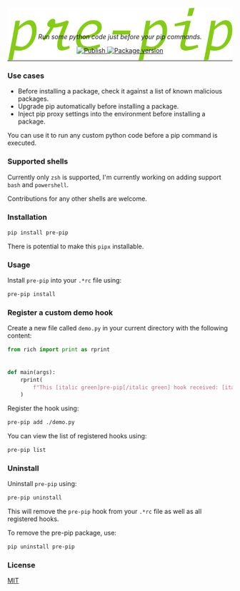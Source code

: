 <p align="center" style="height: 3em;">
    <img src="pre-pip.svg" alt="" align="center"></img>
</p>
<p align="center">
    <em>Run some python code just before your pip commands.</em>
</p>

<p align="center">    
<a href="https://github.com/RatulMaharaj/pre-pip/actions/workflows/python-publish.yml" target="_blank">
    <img src="https://github.com/RatulMaharaj/pre-pip/actions/workflows/python-publish.yml/badge.svg" alt="Publish">
</a>
<a href="https://pypi.org/project/pre-pip" target="_blank">
    <img src="https://img.shields.io/pypi/v/pre-pip?color=%2334D058&label=pypi%20package" alt="Package version">
</a>
</p>

<hr/>

### Use cases

- Before installing a package, check it against a list of known malicious packages.
- Upgrade pip automatically before installing a package.
- Inject pip proxy settings into the environment before installing a package.

You can use it to run any custom python code before a pip command is executed.

### Supported shells

Currently only `zsh` is supported, I'm currently working on adding support `bash` and `powershell`.

Contributions for any other shells are welcome.

### Installation

```sh
pip install pre-pip
```

There is potential to make this `pipx` installable.

### Usage

Install `pre-pip` into your `.*rc` file using:

```sh
pre-pip install
```

### Register a custom demo hook

Create a new file called `demo.py` in your current directory with the following content:

```python
from rich import print as rprint


def main(args):
    rprint(
        f"This [italic green]pre-pip[/italic green] hook received: [italic cyan]{args}[/italic cyan]",
    )

```

Register the hook using:

```sh
pre-pip add ./demo.py
```

You can view the list of registered hooks using:

```sh
pre-pip list
```

### Uninstall

Uninstall `pre-pip` using:

```sh
pre-pip uninstall
```

This will remove the `pre-pip` hook from your `.*rc` file as well as all registered hooks.

To remove the pre-pip package, use:

```sh
pip uninstall pre-pip
```

### License

[MIT](LICENSE)
